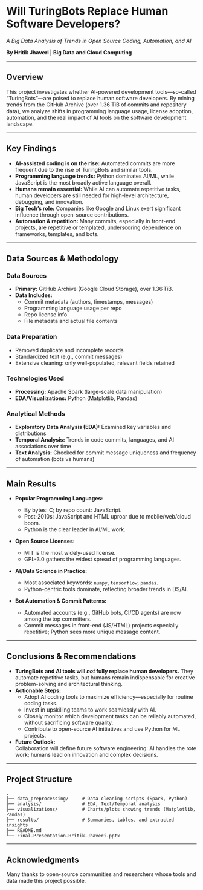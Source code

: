 
# Will TuringBots Replace Human Software Developers?  
*A Big Data Analysis of Trends in Open Source Coding, Automation, and AI*

**By Hritik Jhaveri | Big Data and Cloud Computing**

---

## Overview

This project investigates whether AI-powered development tools—so-called “TuringBots”—are poised to replace human software developers. By mining trends from the GitHub Archive (over 1.36 TiB of commits and repository data), we analyze shifts in programming language usage, license adoption, automation, and the real impact of AI tools on the software development landscape.

---

## Key Findings

- **AI-assisted coding is on the rise:** Automated commits are more frequent due to the rise of TuringBots and similar tools.
- **Programming language trends:** Python dominates AI/ML, while JavaScript is the most broadly active language overall.
- **Humans remain essential:** While AI can automate repetitive tasks, human developers are still needed for high-level architecture, debugging, and innovation.
- **Big Tech’s role:** Companies like Google and Linux exert significant influence through open-source contributions.
- **Automation & repetition:** Many commits, especially in front-end projects, are repetitive or templated, underscoring dependence on frameworks, templates, and bots.

---

## Data Sources & Methodology

### Data Sources
- **Primary:** GitHub Archive (Google Cloud Storage), over 1.36 TiB.
- **Data Includes:**  
  - Commit metadata (authors, timestamps, messages)
  - Programming language usage per repo
  - Repo license info
  - File metadata and actual file contents

### Data Preparation
- Removed duplicate and incomplete records
- Standardized text (e.g., commit messages)
- Extensive cleaning: only well-populated, relevant fields retained

### Technologies Used
- **Processing:** Apache Spark (large-scale data manipulation)
- **EDA/Visualizations:** Python (Matplotlib, Pandas)

### Analytical Methods
- **Exploratory Data Analysis (EDA):** Examined key variables and distributions
- **Temporal Analysis:** Trends in code commits, languages, and AI associations over time
- **Text Analysis:** Checked for commit message uniqueness and frequency of automation (bots vs humans)

---

## Main Results

- **Popular Programming Languages:**  
  - By bytes: C; by repo count: JavaScript.
  - Post-2010s: JavaScript and HTML uproar due to mobile/web/cloud boom.
  - Python is the clear leader in AI/ML work.

- **Open Source Licenses:**  
  - MIT is the most widely-used license.
  - GPL-3.0 gathers the widest spread of programming languages.

- **AI/Data Science in Practice:**  
  - Most associated keywords: `numpy`, `tensorflow`, `pandas`.
  - Python-centric tools dominate, reflecting broader trends in DS/AI.

- **Bot Automation & Commit Patterns:**  
  - Automated accounts (e.g., GitHub bots, CI/CD agents) are now among the top committers.
  - Commit messages in front-end (JS/HTML) projects especially repetitive; Python sees more unique message content.

---

## Conclusions & Recommendations

- **TuringBots and AI tools will *not* fully replace human developers.** They automate repetitive tasks, but humans remain indispensable for creative problem-solving and architectural thinking.
- **Actionable Steps:**
  - Adopt AI coding tools to maximize efficiency—especially for routine coding tasks.
  - Invest in upskilling teams to work seamlessly with AI.
  - Closely monitor which development tasks can be reliably automated, without sacrificing software quality.
  - Contribute to open-source AI initiatives and use Python for ML projects.
- **Future Outlook:**  
  Collaboration will define future software engineering: AI handles the rote work; humans lead on innovation and complex decisions.

---

## Project Structure

```
.
├── data_preprocessing/     # Data cleaning scripts (Spark, Python)
├── analysis/               # EDA, Text/Temporal analysis
├── visualizations/         # Charts/plots showing trends (Matplotlib, Pandas)
├── results/                # Summaries, tables, and extracted insights
├── README.md
└── Final-Presentation-Hritik-Jhaveri.pptx
```

---

## Acknowledgments

Many thanks to open-source communities and researchers whose tools and data made this project possible.

